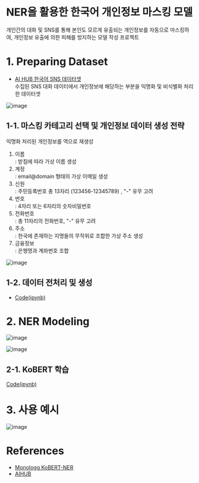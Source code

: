 # NER을 활용한 한국어 개인정보 마스킹 모델
 개인간의 대화 및 SNS를 통해 본인도 모르게 유출되는 개인정보를 자동으로 마스킹하여, 개인정보 유출에 의한 피해를 방지하는 모델 작성 프로젝트

# 1. Preparing Dataset

- [AI HUB 한국어 SNS 데이터셋](https://aihub.or.kr/aihubdata/data/view.do?currMenu=115&topMenu=100&aihubDataSe=realm&dataSetSn=114)  
  수집된 SNS 대화 데이터에서 개인정보에 해당하는 부분을 익명화 및 비식별화 처리한 데이터셋

![image](https://user-images.githubusercontent.com/63226383/206382292-0cd40ad6-b885-43fd-aa7c-e2e0b0e40070.png)


## 1-1. 마스킹 카테고리 선택 및 개인정보 데이터 생성 전략
  익명화 처리된 개인정보를 역으로 재생성

 1) 이름  
  : 받침에 따라 가상 이름 생성
 2) 계정  
  : email@domain 형태의 가상 이메일 생성
 3) 신원  
  : 주민등록번호 총 13자리 (123456-12345789) , "-" 유무 고려 
 4) 번호  
  : 4자리 또는 6자리의 숫자비밀번호
 5) 전화번호    
  : 총 11자리의 전화번호, "-" 유무 고려
 6) 주소  
  : 한국에 존재하는 지명들의 무작위로 조합한 가상 주소 생성
 7) 금융정보  
  : 은행명과 계좌번호 조합

![image](https://user-images.githubusercontent.com/63226383/206383150-e8167cab-6359-42fc-87f4-a27ddb8a41bd.png)


## 1-2. 데이터 전처리 및 생성
  - [Code(ipynb)](https://github.com/youngsilpark/KB/blob/main/Preprocessing/KB_data_prep.ipynb.ipynb)


# 2. NER Modeling

![image](https://user-images.githubusercontent.com/63226383/206385072-2098ab60-9eb1-40fa-aefe-99d89688e833.png)

![image](https://user-images.githubusercontent.com/63226383/206385119-c6887e76-be18-4c6a-ad99-6aa06df1d29d.png)


## 2-1. KoBERT 학습
[Code(ipynb)](https://github.com/youngsilpark/KB/blob/main/KoBERT/KB_KoBERT.ipynb)


# 3. 사용 예시

![image](https://user-images.githubusercontent.com/63226383/206389596-7414c8bc-8167-44e8-9af1-9237b70cf9ac.png)



# References
- [Monologg KoBERT-NER](https://github.com/monologg/KoBERT-NER)
- [AIHUB](https://aihub.or.kr/aihubdata/data/view.do?currMenu=115&topMenu=100&aihubDataSe=realm&dataSetSn=114)



